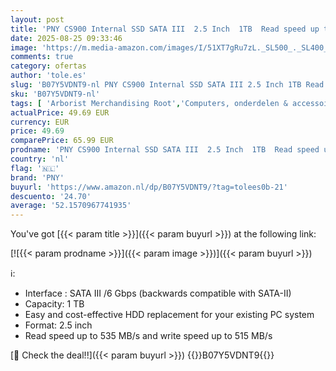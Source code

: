 ```yaml
---
layout: post
title: 'PNY CS900 Internal SSD SATA III  2.5 Inch  1TB  Read speed up to 535MB/s'
date: 2025-08-25 09:33:46
image: 'https://m.media-amazon.com/images/I/51XT7gRu7zL._SL500_._SL400_.jpg'
comments: true
category: ofertas
author: 'tole.es'
slug: 'B07Y5VDNT9-nl PNY CS900 Internal SSD SATA III 2.5 Inch 1TB Read speed up...'
sku: 'B07Y5VDNT9-nl'
tags: [ 'Arborist Merchandising Root','Computers, onderdelen & accessoires','Elektronica','Gegevensopslag','Interne SSDs','Interne dataopslag','Opslag','Self Service','Special Features Stores','be0c145d-645e-47ab-b638-53e8112e3d67_0','be0c145d-645e-47ab-b638-53e8112e3d67_3301','pny','🇳🇱', ]
actualPrice: 49.69 EUR
currency: EUR
price: 49.69
comparePrice: 65.99 EUR
prodname: 'PNY CS900 Internal SSD SATA III  2.5 Inch  1TB  Read speed up to 535MB/s'
country: 'nl'
flag: '🇳🇱'
brand: 'PNY'
buyurl: 'https://www.amazon.nl/dp/B07Y5VDNT9/?tag=tolees0b-21'
descuento: '24.70'
average: '52.1570967741935'
---
```


You've got [{{< param title >}}]({{< param buyurl >}}) at the following link:

[![{{< param prodname >}}]({{< param image >}})]({{< param buyurl >}})

ℹ️:

- Interface : SATA III /6 Gbps (backwards compatible with SATA-II)
- Capacity: 1 TB
- Easy and cost-effective HDD replacement for your existing PC system
- Format: 2.5 inch
- Read speed up to 535 MB/s and write speed up to 515 MB/s

[🛒 Check the deal!!]({{< param buyurl >}})
{{<world>}}B07Y5VDNT9{{</world>}}
